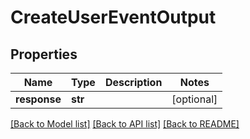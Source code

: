 # CreateUserEventOutput

## Properties
Name | Type | Description | Notes
------------ | ------------- | ------------- | -------------
**response** | **str** |  | [optional] 

[[Back to Model list]](../README.md#documentation-for-models) [[Back to API list]](../README.md#documentation-for-api-endpoints) [[Back to README]](../README.md)


